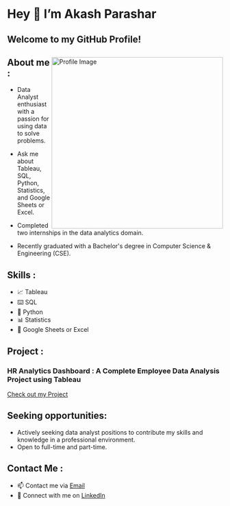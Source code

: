   # Hey 👋 I’m Akash Parashar

  ## Welcome to my GitHub Profile!

<div>
    <img src="https://camo.githubusercontent.com/8a6eee3dd739725d66903bd7fa1d23a1af0547456f5a72277b85818c883b65b0/68747470733a2f2f6d65646961322e67697068792e636f6d2f6d656469612f7167515567674143335066763638377150432f67697068792e676966" alt="Profile Image" align="right" width="400"/>
    <p>

## About me :

- Data Analyst enthusiast with a passion for using data to solve problems.

- Ask me about Tableau, SQL, Python, Statistics, and Google Sheets or Excel.

- Completed two internships in the data analytics domain.

- Recently graduated with a Bachelor's degree in Computer Science & Engineering (CSE).</p>
    <p></p>
</div>



  ## Skills :

  - 📈 Tableau
  - ⌨️ SQL
  - 🐍 Python
  - 📊 Statistics
  - 🔢 Google Sheets or Excel
 
  ## Project :

  ### HR Analytics Dashboard : A Complete Employee Data Analysis Project using Tableau

  [Check out my Project](https://github.com/AkashParashar1/HR-Analytics-Dashboard.git)

  ## Seeking opportunities:

  - Actively seeking data analyst positions to contribute my skills and knowledge in a professional environment.
  - Open to full-time and part-time.
 
  ## Contact Me :

  - 📫 Contact me via [Email](mailto:akashparashar502@gmail.com) 
  - 🤝 Connect with me on  [LinkedIn](https://www.linkedin.com/in/akashparashar)

<!---
AkashParashar1/AkashParashar1 is a ✨ special ✨ repository because its `README.md` (this file) appears on your GitHub profile.
You can click the Preview link to take a look at your changes.
--->
